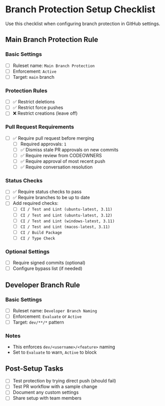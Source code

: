 # Branch Protection Setup Checklist

Use this checklist when configuring branch protection in GitHub settings.

## Main Branch Protection Rule

### Basic Settings

- [ ] Ruleset name: `Main Branch Protection`
- [ ] Enforcement: `Active`
- [ ] Target: `main` branch

### Protection Rules

- [ ] ✅ Restrict deletions
- [ ] ✅ Restrict force pushes
- [ ] ❌ Restrict creations (leave off)

### Pull Request Requirements

- [ ] ✅ Require pull request before merging
  - [ ] Required approvals: `1`
  - [ ] ✅ Dismiss stale PR approvals on new commits
  - [ ] ✅ Require review from CODEOWNERS
  - [ ] ✅ Require approval of most recent push
  - [ ] ✅ Require conversation resolution

### Status Checks

- [ ] ✅ Require status checks to pass
- [ ] ✅ Require branches to be up to date
- [ ] Add required checks:
  - [ ] `CI / Test and Lint (ubuntu-latest, 3.11)`
  - [ ] `CI / Test and Lint (ubuntu-latest, 3.12)`
  - [ ] `CI / Test and Lint (windows-latest, 3.11)`
  - [ ] `CI / Test and Lint (macos-latest, 3.11)`
  - [ ] `CI / Build Package`
  - [ ] `CI / Type Check`

### Optional Settings

- [ ] Require signed commits (optional)
- [ ] Configure bypass list (if needed)

## Developer Branch Rule

### Basic Settings

- [ ] Ruleset name: `Developer Branch Naming`
- [ ] Enforcement: `Evaluate` or `Active`
- [ ] Target: `dev/**/*` pattern

### Notes

- This enforces `dev/<username>/<feature>` naming
- Set to `Evaluate` to warn, `Active` to block

## Post-Setup Tasks

- [ ] Test protection by trying direct push (should fail)
- [ ] Test PR workflow with a sample change
- [ ] Document any custom settings
- [ ] Share setup with team members
